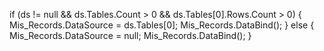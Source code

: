 if (ds != null && ds.Tables.Count > 0 && ds.Tables[0].Rows.Count > 0)
{
    Mis_Records.DataSource = ds.Tables[0];
    Mis_Records.DataBind();
}
else
{
    Mis_Records.DataSource = null;
    Mis_Records.DataBind();
}
